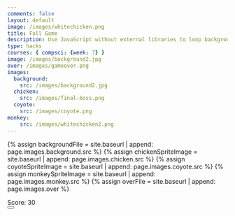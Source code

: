```yaml
---
comments: false
layout: default
image: /images/whitechicken.png
title: Full Game
description: Use JavaScript without external libraries to loop background moving across screen. Depends on Background.js and GameObject.js.
type: hacks
courses: { compsci: {week: 7} }
image: /images/background2.jpg
over: /images/gameover.png
images:
  background:
    src: /images/background2.jpg
  chicken:
    src: /images/final-boss.png
  coyote:
    src: /images/coyote.png
monkey:
    src: /images/whitechicken2.png
---
```

<!-- Liquid code, run by Jekyll, used to define location of asset(s) -->
{% assign backgroundFile = site.baseurl | append: page.images.background.src %}
{% assign chickenSpriteImage = site.baseurl | append: page.images.chicken.src %}
{% assign coyoteSpriteImage = site.baseurl | append: page.images.coyote.src %}
{% assign monkeySpriteImage = site.baseurl | append: page.images.monkey.src %}
{% assign overFile = site.baseurl | append: page.images.over %}

<!-- Prepare DOM elements -->
<!-- Wrap both the dog canvas and controls in a container div -->
<div id="canvasContainer">
<div id="score" class="score-display">Score: 30</div>
        <!-- Background controls -->
        <button id="toggleCanvasEffect"></button>
</div>

<script type="module">
    import GameEnv from '{{site.baseurl}}/assets/js/alienWorld/GameEnv.js';
    import GameObject from '{{site.baseurl}}/assets/js/alienWorld/GameObject.js';
    import Background from '{{site.baseurl}}/assets/js/alienWorld/Background.js';
    import Character from '{{site.baseurl}}/assets/js/alienWorld/Character.js';
    import { initChicken } from '{{site.baseurl}}/assets/js/alienWorld/CharacterChicken.js';
    import { initCoyote } from '{{site.baseurl}}/assets/js/alienWorld/CharacterCoyote2.js';
    import { initMonkey } from '{{site.baseurl}}/assets/js/alienWorld/CharacterMonkey.js';
    import { increaseScore, updateScore } from '{{site.baseurl}}/assets/js/alienWorld/Scoring.js';

    // Create a function to load an image and return a Promise
    async function loadImage(src) {
        return new Promise((resolve, reject) => {
        const image = new Image();
        image.src = src;
        image.onload = () => resolve(image);
        image.onerror = reject;
        });
    }

    // Game loop
    function gameLoop() {
        for (var gameObj of GameObject.gameObjectArray){
            gameObj.update();
            gameObj.draw();
        }
        requestAnimationFrame(gameLoop);  // cycle game, aka recursion
    }

    // Window resize
    window.addEventListener('resize', function () {
        GameEnv.setGameEnv();  // Update GameEnv dimensions

        // Call the sizing method on all game objects
        for (var gameObj of GameObject.gameObjectArray){
            gameObj.size();
        }
    });

    // Toggle "canvas filter property" between alien and normal
    var isFilterEnabled = true;
    const defaultFilter = getComputedStyle(document.documentElement).getPropertyValue('--default-canvas-filter');
    toggleCanvasEffect.addEventListener("click", function () {
        for (var gameObj of GameObject.gameObjectArray){
            if (gameObj.invert && isFilterEnabled) {  // toggle off
                gameObj.canvas.style.filter = "none";  // remove filter
            } else if (gameObj.invert) { // toggle on
                gameObj.canvas.style.filter = defaultFilter;  // remove filter
            } else {
                gameObj.canvas.style.filter = "none";  // remove filter
            }
        }
        isFilterEnabled = !isFilterEnabled;  // switch boolean value
    });
  
    // Setup and store Game Objects
    async function setupGame() {
        try {
            // Open image files for Game Objects
            const [backgroundImg, chickenImg, coyoteImg,monkeyImg] = await Promise.all([
                loadImage('{{backgroundFile}}'),
                loadImage('{{chickenSpriteImage}}'),
                loadImage('{{coyoteSpriteImage}}'),
                loadImage('{{site.baseurl}}/images/whitechicken2.png'),
            ]);

            // Setup Globals
            GameEnv.gameSpeed = 2;
            GameEnv.gravity = 3;

            // Prepare HTML with Background Canvas
            const backgroundCanvas = document.createElement("canvas");
            backgroundCanvas.id = "background";
            document.querySelector("#canvasContainer").appendChild(backgroundCanvas);
            // Background object
            const backgroundSpeedRatio = 0
            new Background(backgroundCanvas, backgroundImg, backgroundSpeedRatio);  // Background Class calls GameObject Array which stores the instance

            // Prepare HTML with Chicken Canvas
            const chickenCanvas = document.createElement("canvas");
            chickenCanvas.id = "characters";
            document.querySelector("#canvasContainer").appendChild(chickenCanvas);
            // Chicken object
            const chickenSpeedRatio = 0
            initChicken(chickenCanvas, chickenImg, chickenSpeedRatio);

            const monkeyCanvas = document.createElement("canvas");
            monkeyCanvas.id = "characters";
            document.querySelector("#canvasContainer").appendChild(monkeyCanvas);
            // Monkey object
            const monkeySpeedRatio = 2
            initMonkey(monkeyCanvas, monkeyImg, monkeySpeedRatio);
            
            // Prepare HTML with many Coyotes
            for (var i = 0; i < 10; i++) {
                const coyoteCanvas = document.createElement("canvas");
                coyoteCanvas.id = "characters";
                document.querySelector("#canvasContainer").appendChild(coyoteCanvas);
                // Coyote object
                const coyoteSpeedRatio = 0
                initCoyote(coyoteCanvas, coyoteImg, coyoteSpeedRatio);
            }   

        // Trap errors on failed image loads
        } catch (error) {
            console.error('Failed to load one or more images:', error);
        }
    }
  
    // Call and wait for Game Objects to be ready
    await setupGame();

    // Trigger a resize at start up
    window.dispatchEvent(new Event('resize'));
    toggleCanvasEffect.dispatchEvent(new Event('click'));

    // Start the game
    gameLoop();

GameEnv.updateScoreDisplay(); // Update the score display initially
</script>
